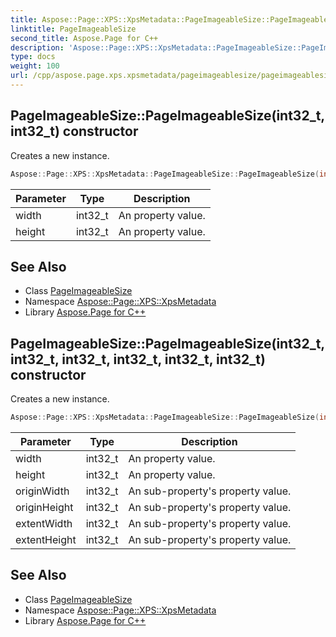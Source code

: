```yaml
---
title: Aspose::Page::XPS::XpsMetadata::PageImageableSize::PageImageableSize constructor
linktitle: PageImageableSize
second_title: Aspose.Page for C++
description: 'Aspose::Page::XPS::XpsMetadata::PageImageableSize::PageImageableSize constructor. Creates a new instance in C++.'
type: docs
weight: 100
url: /cpp/aspose.page.xps.xpsmetadata/pageimageablesize/pageimageablesize/
---
```

## PageImageableSize::PageImageableSize(int32_t, int32_t) constructor


Creates a new instance.

```cpp
Aspose::Page::XPS::XpsMetadata::PageImageableSize::PageImageableSize(int32_t width, int32_t height)
```


| Parameter | Type | Description |
| --- | --- | --- |
| width | int32_t | An  property value. |
| height | int32_t | An  property value. |

## See Also

* Class [PageImageableSize](../)
* Namespace [Aspose::Page::XPS::XpsMetadata](../../)
* Library [Aspose.Page for C++](../../../)
## PageImageableSize::PageImageableSize(int32_t, int32_t, int32_t, int32_t, int32_t, int32_t) constructor


Creates a new instance.

```cpp
Aspose::Page::XPS::XpsMetadata::PageImageableSize::PageImageableSize(int32_t width, int32_t height, int32_t originWidth, int32_t originHeight, int32_t extentWidth, int32_t extentHeight)
```


| Parameter | Type | Description |
| --- | --- | --- |
| width | int32_t | An  property value. |
| height | int32_t | An  property value. |
| originWidth | int32_t | An  sub-property's  property value. |
| originHeight | int32_t | An  sub-property's  property value. |
| extentWidth | int32_t | An  sub-property's  property value. |
| extentHeight | int32_t | An  sub-property's  property value. |

## See Also

* Class [PageImageableSize](../)
* Namespace [Aspose::Page::XPS::XpsMetadata](../../)
* Library [Aspose.Page for C++](../../../)
